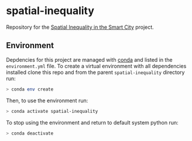 # spatial-inequality

Repository for the [Spatial Inequality in the Smart City](https://www.turing.ac.uk/research/research-projects/spatial-inequality-and-smart-city) project.

## Environment

Depdencies for this project are managed with [conda](https://docs.conda.io/en/latest/) and listed in the `environment.yml` file. To create a virtual environment  with all dependencies installed clone this repo and from the parent `spatial-inequality` directory run:
```bash
> conda env create
```
Then, to use the environment run:
```bash
> conda activate spatial-inequality
```
To stop using the environment and return to default system python run:
```bash
> conda deactivate
```
